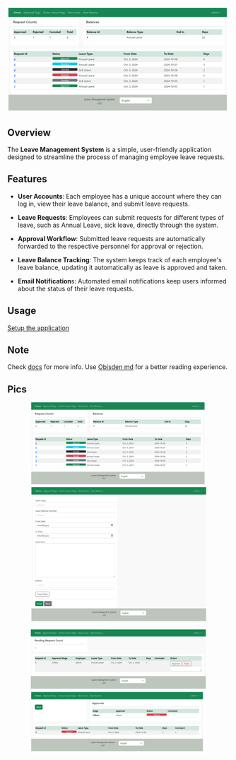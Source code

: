 <p align="center">
<img width="800" src="./images/main_2.png">  
</p>


## Overview

The **Leave Management System** is a simple, user-friendly application designed to streamline the process of managing employee leave requests.

## Features

- **User Accounts**:
    Each employee has a unique account where they can log in, view their leave balance, and submit leave requests.

- **Leave Requests**:
    Employees can submit requests for different types of leave, such as Annual Leave, sick leave, directly through the system.

- **Approval Workflow**:
    Submitted leave requests are automatically forwarded to the respective personnel for approval or rejection.

- **Leave Balance Tracking**:
    The system keeps track of each employee's leave balance, updating it automatically as leave is approved and taken.

- **Email Notification**s:
    Automated email notifications keep users informed about the status of their leave requests.


## Usage
[Setup the application](./docs/Setup.md)



## Note
Check [docs](./docs/) for more info.
Use [Obisden md](https://obsidian.md/) for a better reading experience.

## Pics
<p align="center">
<img width="400" src="./images/main_2.png">
<img width="400" src="./images/new_leave.png">
</p>
<p align="center">
<img width="400" src="./images/approval.png">
<img width="400" src="./images/rejected.png">
</p>